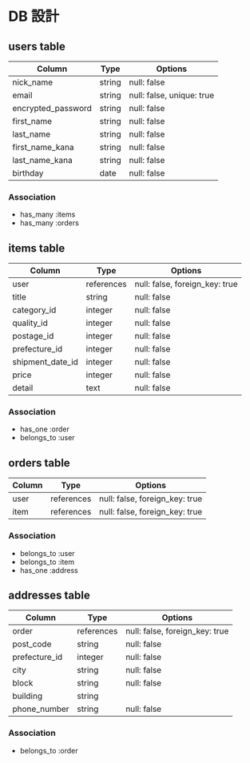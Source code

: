 # DB 設計

## users table

| Column             | Type        | Options                   |
|--------------------|-------------|---------------------------|
| nick_name          | string      | null: false               |
| email              | string      | null: false, unique: true |
| encrypted_password | string      | null: false               |
| first_name         | string      | null: false               |
| last_name          | string      | null: false               |
| first_name_kana    | string      | null: false               |
| last_name_kana     | string      | null: false               |
| birthday           | date        | null: false               |

### Association
* has_many :items
* has_many :orders



## items table

| Column            | Type         | Options                        |
|-------------------|--------------|--------------------------------|
| user              | references   | null: false, foreign_key: true |
| title             | string       | null: false                    |
| category_id       | integer      | null: false                    |
| quality_id        | integer      | null: false                    |
| postage_id        | integer      | null: false                    |
| prefecture_id     | integer      | null: false                    |
| shipment_date_id  | integer      | null: false                    |
| price             | integer      | null: false                    |
| detail            | text         | null: false                    |

### Association
- has_one :order
- belongs_to :user



## orders table

| Column           | Type          | Options                         |
|------------------|---------------|---------------------------------|
| user             | references    | null: false, foreign_key: true  |
| item             | references    | null: false, foreign_key: true  |

### Association

- belongs_to :user
- belongs_to :item
- has_one :address



## addresses table

| Column           | Type          | Options                         |
|------------------|---------------|---------------------------------|
| order            | references    | null: false, foreign_key: true  |
| post_code        | string        | null: false                     |
| prefecture_id    | integer       | null: false                     |
| city             | string        | null: false                     |
| block            | string        | null: false                     |
| building         | string        |                                 |
| phone_number     | string        | null: false                     |

### Association

- belongs_to :order